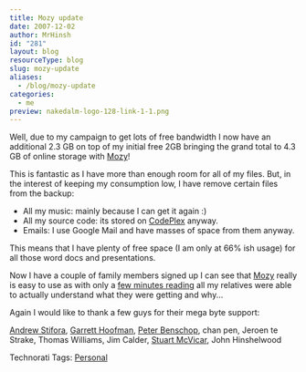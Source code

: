```yaml
---
title: Mozy update
date: 2007-12-02
author: MrHinsh
id: "281"
layout: blog
resourceType: blog
slug: mozy-update
aliases:
  - /blog/mozy-update
categories:
  - me
preview: nakedalm-logo-128-link-1-1.png
---
```


Well, due to my campaign to get lots of free bandwidth I now have an additional 2.3 GB on top of my initial free 2GB bringing the grand total to 4.3 GB of online storage with [Mozy](https://mozy.com/?code=8R96AG)!

This is fantastic as I have more than enough room for all of my files. But, in the interest of keeping my consumption low, I have remove certain files from the backup:

- All my music: mainly because I can get it again :)
- All my source code: its stored on [CodePlex](http://www.codeplex.com "CodePlex") anyway.
- Emails: I use Google Mail and have masses of space from them anyway.

This means that I have plenty of free space (I am only at 66% ish usage) for all those word docs and presentations.

Now I have a couple of family members signed up I can see that [Mozy](https://mozy.com/?code=8R96AG) really is easy to use as with only a [few minutes reading](https://mozy.com/support) all my relatives were able to actually understand what they were getting and why...

Again I would like to thank a few guys for their mega byte support:

[Andrew Stifora](http://stifora.com/), [Garrett Hoofman](http://geekswithblogs.net/gambit_sunob/Default.aspx), [Peter Benschop](http://www.linkedin.com/pub/2/56A/667), chan pen, Jeroen te Strake, Thomas Williams, Jim Calder, [Stuart McVicar](http://stuartmcvicar.net/2007/08/26/charging-membership-for-forums/), John Hinshelwood

Technorati Tags: [Personal](http://technorati.com/tags/Personal)
